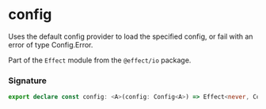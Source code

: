 # config

Uses the default config provider to load the specified config, or fail with
an error of type Config.Error.

Part of the `Effect` module from the `@effect/io` package.

### Signature

```typescript
export declare const config: <A>(config: Config<A>) => Effect<never, ConfigError, A>
```
